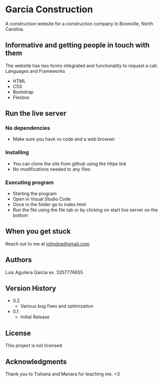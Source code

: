 # Garcia Construction

A construction website for a construction company in Boonville, North Carolina. 

## Informative and getting people in touch with them

The website has two forms integrated and functionality to request a call.
Languages and Frameworks
  * HTML
  * CSS
  * Bootstrap
  * Flexbox
  
## Run the live server

### No dependencies

* Make sure you have vs code and a web browser

### Installing

* You can clone the site from github using the https link
* No modifications needed to any files

### Executing program

* Starting the program
* Open in Visual Studio Code
* Once in the folder go to index.html
* Run the file using the file tab or by clicking on start live server on the bottom 

## When you get stuck

Reach out to me at johndoe@gmail.com

## Authors

Luis Aguilera Garcia
ex. 3357776655

## Version History

* 0.2
    * Various bug fixes and optimization
* 0.1
    * Initial Release

## License

This project is not licensed 

## Acknowledgments
Thank you to Tishana and Manara for teaching me. <3